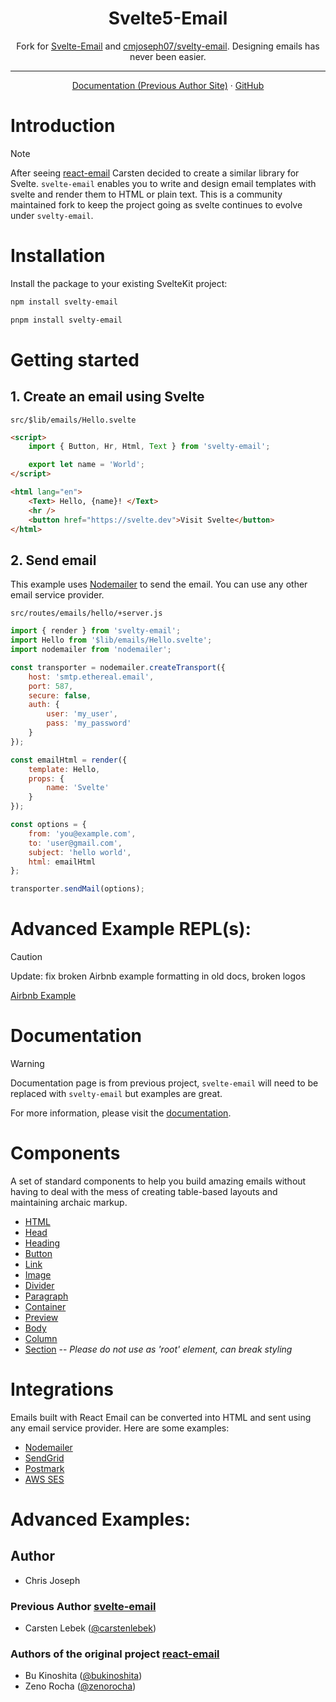 <h1 align="center"><strong>Svelte5-Email</strong></h1>
<div align="center">Fork for <a href="https://github.com/carstenlebek/svelte-email">Svelte-Email</a> and <a href="https://github.com/cmjoseph07/svelty-email">cmjoseph07/svelty-email</a>. Designing emails has never been easier.</div>
<hr>
<div align="center">
<a href="https://svelte-email.vercel.app/">Documentation (Previous Author Site)</a> 
<span> · </span>
<a href="https://github.com/cmjoseph07/svelty-email">GitHub</a> 
</div>

# Introduction

> [!NOTE]
> After seeing [react-email](https://github.com/resendlabs/react-email) Carsten decided to create a similar library for Svelte. `svelte-email` enables you to write and design email templates with svelte and render them to HTML or plain text. This is a community maintained fork to keep the project going as svelte continues to evolve under `svelty-email`.

# Installation

Install the package to your existing SvelteKit project:

```bash title="npm"
npm install svelty-email
```

```bash title="pnpm"
pnpm install svelty-email
```

# Getting started

## 1. Create an email using Svelte

`src/$lib/emails/Hello.svelte`

```html
<script>
	import { Button, Hr, Html, Text } from 'svelty-email';

	export let name = 'World';
</script>

<html lang="en">
	<Text> Hello, {name}! </Text>
	<hr />
	<button href="https://svelte.dev">Visit Svelte</button>
</html>
```

## 2. Send email

This example uses [Nodemailer](https://nodemailer.com/about/) to send the email. You can use any other email service provider.

`src/routes/emails/hello/+server.js`

```js
import { render } from 'svelty-email';
import Hello from '$lib/emails/Hello.svelte';
import nodemailer from 'nodemailer';

const transporter = nodemailer.createTransport({
	host: 'smtp.ethereal.email',
	port: 587,
	secure: false,
	auth: {
		user: 'my_user',
		pass: 'my_password'
	}
});

const emailHtml = render({
	template: Hello,
	props: {
		name: 'Svelte'
	}
});

const options = {
	from: 'you@example.com',
	to: 'user@gmail.com',
	subject: 'hello world',
	html: emailHtml
};

transporter.sendMail(options);
```

# Advanced Example REPL(s):

> [!CAUTION]
> Update: fix broken Airbnb example formatting in old docs, broken logos

[Airbnb Example](https://www.sveltelab.dev/dk5ce45zckb7h9v?files=.%2Fsrc%2Froutes%2F%2Bpage.svelte%2C.%2Fsrc%2Froutes%2F%2Bpage.server.js%2C.%2Fsrc%2Flib%2Femails%2FAirbnbExp.svelte)

# Documentation

> [!WARNING]
> Documentation page is from previous project, `svelte-email` will need to be replaced with `svelty-email` but examples are great.

For more information, please visit the [documentation](https://svelte-email.vercel.app/).

# Components

A set of standard components to help you build amazing emails without having to deal with the mess of creating table-based layouts and maintaining archaic markup.

- [HTML](https://svelte-email.vercel.app/docs/components/HTML)
- [Head](https://svelte-email.vercel.app/docs/components/head)
- [Heading](https://svelte-email.vercel.app/docs/components/heading)
- [Button](https://svelte-email.vercel.app/docs/components/button)
- [Link](https://svelte-email.vercel.app/docs/components/link)
- [Image](https://svelte-email.vercel.app/docs/components/image)
- [Divider](https://svelte-email.vercel.app/docs/components/hr)
- [Paragraph](https://svelte-email.vercel.app/docs/components/paragraph)
- [Container](https://svelte-email.vercel.app/docs/components/container)
- [Preview](https://svelte-email.vercel.app/docs/components/preview)
- [Body](https://svelte-email.vercel.app/docs/components/body)
- [Column](https://svelte-email.vercel.app/docs/components/column)
- [Section](https://svelte-email.vercel.app/docs/components/section) -- _Please do not use as 'root' element, can break styling_

# Integrations

Emails built with React Email can be converted into HTML and sent using any email service provider. Here are some examples:

- [Nodemailer](https://github.com/resendlabs/react-email/tree/main/examples/nodemailer)
- [SendGrid](https://github.com/resendlabs/react-email/tree/main/examples/sendgrid)
- [Postmark](https://github.com/resendlabs/react-email/tree/main/examples/postmark)
- [AWS SES](https://github.com/resendlabs/react-email/tree/main/examples/aws-ses)

# Advanced Examples:

## Author

- Chris Joseph

### Previous Author [svelte-email](https://github.com/carstenlebek/svelte-email)

- Carsten Lebek ([@carstenlebek](https://twitter.com/carstenlebek1))

### Authors of the original project [react-email](https://github.com/resendlabs/react-email)

- Bu Kinoshita ([@bukinoshita](https://twitter.com/bukinoshita))
- Zeno Rocha ([@zenorocha](https://twitter.com/zenorocha))
